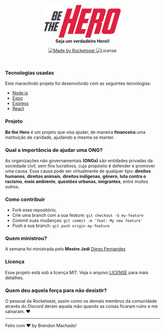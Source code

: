 <center><img src="./img/logo@3x.png" width="250px" a="center"/><br>
<b align="center">Seja um verdadeiro Heroi!</b>
</h4>
<p>
  <a href="https://rocketseat.com.br">
    <img alt="Made by Rocketseat" src="https://img.shields.io/badge/made%20by-Rocketseat-red">
  </a>
  <img alt="License" src="https://img.shields.io/badge/license-MIT-red">
</p></center>

<br>

### Tecnologias usadas
Este maravilindo projeto foi desenvolvido com as seguintes tecnologias:
- [Node.js](https://nodejs.org/en/)
- [Expo](https://expo.io/)
- [Express](https://expressjs.com/pt-br/)
- [React](https://pt-br.reactjs.org/)


### Projeto

<b>Be the Hero</b> é um projeto que visa ajudar, de maneira <b>financeira</b> uma instituição de caridade, ajudando a mesma se manter. 

### Qual a importância de ajudar uma ONG? <br>
As organizações não governamentais <b>(ONGs)</b> são entidades privadas da sociedade civil, sem fins lucrativos, cujo propósito é defender e promover uma causa. Essa causa pode ser virtualmente de qualquer tipo: <b>direitos humanos</b>, <b>direitos animais</b>, <b>direitos indígenas</b>, <b>gênero</b>, <b>luta contra o racismo</b>, <b>meio ambiente</b>, <b>questões urbanas</b>, <b>imigrantes</b>, entre muitos outros.

### Como contribuir

- Fork esse repositório;
- Crie uma branch com a sua feature: `git checkout -b my-feature`
- Commit suas mudanças: `git commit -m 'feat: My new feature'`
- Push a sua branch: `git push origin my-feature`

### Quem ministrou?

A semana foi ministrada pelo <b>Mestre Jedi</b> [Diego Fernandes](https://github.com/diego3g)

### Licença

Esse projeto está sob a licença MIT. Veja o arquivo [LICENSE](LICENSE) para mais detalhes.

### Quem deu aquela força para não desistir?

O pessoal da Rocketseat, assim como os demais membros da comunidade através do Discord deram aquela mão quando as coisas ficaram ruins e me salvaram. ❤️

---

Feito com ❤️ by Brendon Machado!
